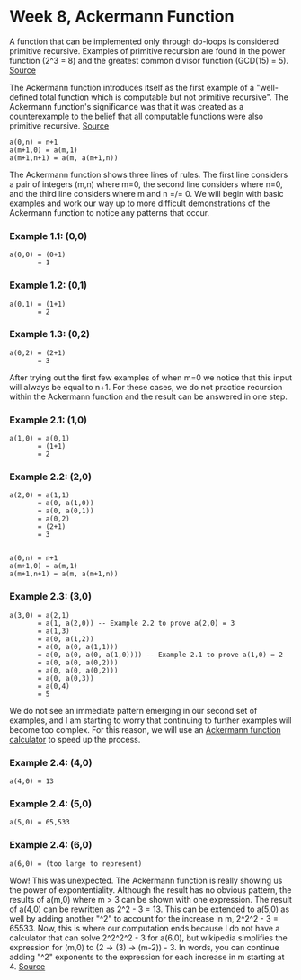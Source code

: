# Week 8, Ackermann Function


A function that can be implemented only through do-loops is considered primitive recursive. Examples of primitive recursion are found in the power function (2^3 = 8) and the greatest common divisor function (GCD(15) = 5). [Source](https://mathworld.wolfram.com/PrimitiveRecursiveFunction.html)



The Ackermann function introduces itself as the first example of a "well-defined total function which is computable but not primitive recursive". The Ackermann function's significance was that it was created as a counterexample to the belief that all computable functions were also primitive recursive. [Source](https://mathworld.wolfram.com/AckermannFunction.html)


    a(0,n) = n+1
    a(m+1,0) = a(m,1)
    a(m+1,n+1) = a(m, a(m+1,n))


The Ackermann function shows three lines of rules. The first line considers a pair of integers (m,n) where m=0, the second line considers where n=0, and the third line considers where m and n =/= 0. We will begin with basic examples and work our way up to more difficult demonstrations of the Ackermann function to notice any patterns that occur.

### Example 1.1: (0,0)

    a(0,0) = (0+1)
           = 1 
 
### Example 1.2: (0,1)

    a(0,1) = (1+1)
           = 2
      
### Example 1.3: (0,2)

    a(0,2) = (2+1)
           = 3
           
After trying out the first few examples of when m=0 we notice that this input will always be equal to n+1. For these cases, we do not practice recursion within the Ackermann function and the result can be answered in one step.

### Example 2.1: (1,0)

    a(1,0) = a(0,1)
           = (1+1)
           = 2
 
### Example 2.2: (2,0)

    a(2,0) = a(1,1)
           = a(0, a(1,0))
           = a(0, a(0,1))
           = a(0,2)
           = (2+1)
           = 3
           
           
    a(0,n) = n+1
    a(m+1,0) = a(m,1)
    a(m+1,n+1) = a(m, a(m+1,n))


### Example 2.3: (3,0)

    a(3,0) = a(2,1)
           = a(1, a(2,0)) -- Example 2.2 to prove a(2,0) = 3
           = a(1,3)
           = a(0, a(1,2))
           = a(0, a(0, a(1,1)))
           = a(0, a(0, a(0, a(1,0)))) -- Example 2.1 to prove a(1,0) = 2
           = a(0, a(0, a(0,2)))
           = a(0, a(0, a(0,2)))
           = a(0, a(0,3))
           = a(0,4)
           = 5
           
We do not see an immediate pattern emerging in our second set of examples, and I am starting to worry that continuing to further examples will become too complex. For this reason, we will use an [Ackermann function calculator](https://www.wolframalpha.com/widgets/view.jsp?id=fecbfa88f364df34c32702b62f11a7d9) to speed up the process.

### Example 2.4: (4,0)

    a(4,0) = 13


### Example 2.4: (5,0)

    a(5,0) = 65,533


### Example 2.4: (6,0)

    a(6,0) = (too large to represent)
    
Wow! This was unexpected. The Ackermann function is really showing us the power of expontentiality. Although the result has no obvious pattern, the results of a(m,0) where m > 3 can be shown with one expression. The result of a(4,0) can be rewritten as 2^2 - 3 = 13. This can be extended to a(5,0) as well by adding another "^2" to account for the increase in m, 2^2^2 - 3 = 65533. Now, this is where our computation ends because I do not have a calculator that can solve 2^2^2^2 - 3 for a(6,0), but wikipedia simplifies the expression for (m,0) to (2 -> (3) -> (m-2)) - 3. In words, you can continue adding "^2" exponents to the expression for each increase in m starting at 4. [Source](https://en.wikipedia.org/wiki/Ackermann_function)

           
           
           
